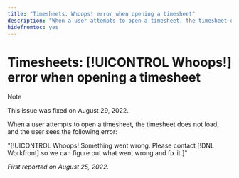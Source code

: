 ```yaml
---
title: "Timesheets: Whoops! error when opening a timesheet"
description: "When a user attempts to open a timesheet, the timesheet does not load, and the user sees the [!UICONTROL Whoops] error."
hidefromtoc: yes
---
```


# Timesheets: [!UICONTROL Whoops!] error when opening a timesheet

>[!NOTE]
>
>This issue was fixed on August 29, 2022.

When a user attempts to open a timesheet, the timesheet does not load, and the user sees the following error:

"[!UICONTROL Whoops! Something went wrong. Please contact [!DNL Workfront] so we can figure out what went wrong and fix it.]"

_First reported on August 25, 2022._

